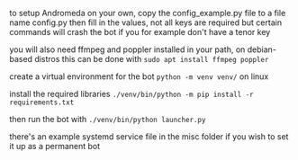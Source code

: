 to setup Andromeda on your own, copy the config_example.py file to a file name config.py then fill in the values, not all keys are required but certain commands will crash the bot if you for example don't have a tenor key

you will also need ffmpeg and poppler installed in your path, on debian-based distros this can be done with `sudo apt install ffmpeg poppler`

create a virtual environment for the bot `python -m venv venv/` on linux

install the required libraries `./venv/bin/python -m pip install -r requirements.txt`

then run the bot with `./venv/bin/python launcher.py`



there's an example systemd service file in the misc folder if you wish to set it up as a permanent bot
